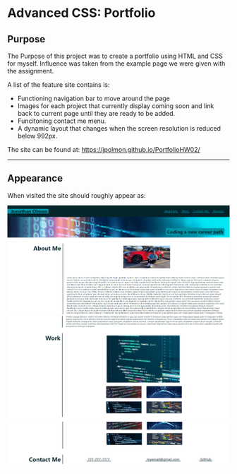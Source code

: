 # Advanced CSS: Portfolio

## Purpose

The Purpose of this project was to create a portfolio using HTML and CSS for myself. Influence was taken from the example page we were given with the assignment.

A list of the feature site contains is:
- Functioning navigation bar to move around the page
- Images for each project that currently display coming soon and link back to current page until they are ready to be added. 
- Funcitoning contact me menu.
- A dynamic layout that changes when the screen resolution is reduced below 992px.


The site can be found at: https://jpolmon.github.io/PortfolioHW02/

---
## Appearance

When visited the site should roughly appear as:  

![Top third of the page](./assets/images/homepage-1.png)
![Middle third of the page](./assets/images/homepage-2.png)
![Bottom third of the page](./assets/images/homepage-3.png)